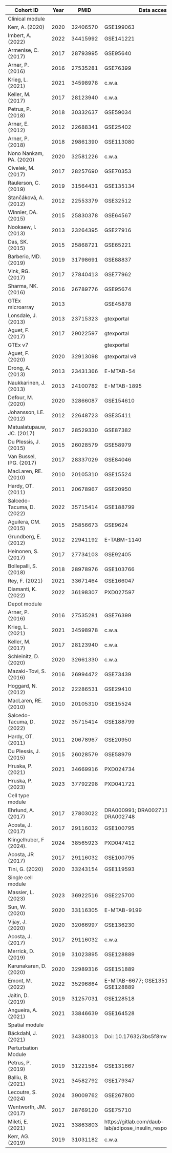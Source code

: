 | Cohort ID                      | Year  | PMID      | Data access                                                           |
|--------------------------------|-------|-----------|-----------------------------------------------------------------------|
| Clinical module                |       |           |                                                                       |
| Kerr, A\. \(2020\)             | 2020  | 32406570  | GSE199063                                                             |
| Imbert, A\. \(2022\)           | 2022  | 34415992  | GSE141221                                                             |
| Armenise, C\. \(2017\)         | 2017  | 28793995  | GSE95640                                                              |
| Arner, P\. \(2016\)            | 2016  | 27535281  | GSE76399                                                              |
| Krieg, L\. \(2021\)            | 2021  | 34598978  | c\.w\.a\.                                                             |
| Keller, M\. \(2017\)           | 2017  | 28123940  | c\.w\.a\.                                                             |
| Petrus, P\. \(2018\)           | 2018  | 30332637  | GSE59034                                                              |
| Arner, E\. \(2012\)            | 2012  | 22688341  | GSE25402                                                              |
| Arner, P\. \(2018\)            | 2018  | 29861390  | GSE113080                                                             |
| Nono Nankam, PA\. \(2020\)     | 2020  | 32581226  | c\.w\.a\.                                                             |
| Civelek, M\. \(2017\)          | 2017  | 28257690  | GSE70353                                                              |
| Raulerson, C\. \(2019\)        | 2019  | 31564431  | GSE135134                                                             |
| Stančáková, A\. \(2012\)       | 2012  | 22553379  | GSE32512                                                              |
| Winnier, DA\. \(2015\)         | 2015  | 25830378  | GSE64567                                                              |
| Nookaew, I\. \(2013\)          | 2013  | 23264395  | GSE27916                                                              |
| Das, SK\. \(2015\)             | 2015  | 25868721  | GSE65221                                                              |
| Barberio, MD\. \(2019\)        | 2019  | 31798691  | GSE88837                                                              |
| Vink, RG\. \(2017\)            | 2017  | 27840413  | GSE77962                                                              |
| Sharma, NK\. \(2016\)          | 2016  | 26789776  | GSE95674                                                              |
| GTEx microarray                | 2013  |           | GSE45878                                                              |
| Lonsdale, J\. \(2013\)         | 2013  | 23715323  | gtexportal                                                            |
| Aguet, F\. \(2017\)            | 2017  | 29022597  | gtexportal                                                            |
| GTEx v7                        |       |           | gtexportal                                                            |
| Aguet, F\. \(2020\)            | 2020  | 32913098  | gtexportal v8                                                         |
| Drong, A\. \(2013\)            | 2013  | 23431366  | E\-MTAB\-54                                                           |
| Naukkarinen, J\. \(2013\)      | 2013  | 24100782  | E\-MTAB\-1895                                                         |
| Defour, M\. \(2020\)           | 2020  | 32866087  | GSE154610                                                             |
| Johansson, LE\. \(2012\)       | 2012  | 22648723  | GSE35411                                                              |
| Matualatupauw, JC\. \(2017\)   | 2017  | 28529330  | GSE87382                                                              |
| Du Plessis, J\. \(2015\)       | 2015  | 26028579  | GSE58979                                                              |
| Van Bussel, IPG\. \(2017\)     | 2017  | 28337029  | GSE84046                                                              |
| MacLaren, RE\. \(2010\)        | 2010  | 20105310  | GSE15524                                                              |
| Hardy, OT\. \(2011\)           | 2011  | 20678967  | GSE20950                                                              |
| Salcedo\-Tacuma, D\. \(2022\)  | 2022  | 35715414  | GSE188799                                                             |
| Aguilera, CM\. \(2015\)        | 2015  | 25856673  | GSE9624                                                               |
| Grundberg, E\. \(2012\)        | 2012  | 22941192  | E\-TABM\-1140                                                         |
| Heinonen, S\. \(2017\)         | 2017  | 27734103  | GSE92405                                                              |
| Bollepalli, S\. \(2018\)       | 2018  | 28978976  | GSE103766                                                             |
| Rey, F\. \(2021\)              | 2021  | 33671464  | GSE166047                                                             |
| Diamanti, K\. \(2022\)         | 2022  | 36198307  | PXD027597                                                             |
| Depot module                   |       |           |                                                                       |
| Arner, P\. \(2016\)            | 2016  | 27535281  | GSE76399                                                              |
| Krieg, L\. \(2021\)            | 2021  | 34598978  | c\.w\.a\.                                                             |
| Keller, M\. \(2017\)           | 2017  | 28123940  | c\.w\.a\.                                                             |
| Schleinitz, D\. \(2020\)       | 2020  | 32661330  | c\.w\.a\.                                                             |
| Mazaki\-Tovi, S\. \(2016\)     | 2016  | 26994472  | GSE73439                                                              |
| Hoggard, N\. \(2012\)          | 2012  | 22286531  | GSE29410                                                              |
| MacLaren, RE\. \(2010\)        | 2010  | 20105310  | GSE15524                                                              |
| Salcedo\-Tacuma, D\. \(2022\)  | 2022  | 35715414  | GSE188799                                                             |
| Hardy, OT\. \(2011\)           | 2011  | 20678967  | GSE20950                                                              |
| Du Plessis, J\. \(2015\)       | 2015  | 26028579  | GSE58979                                                              |
| Hruska, P\. \(2021\)           | 2021  | 34669916  | PXD024734                                                             |
| Hruska, P\. \(2023\)           | 2023  | 37792298  | PXD041721                                                             |
| Cell type module               |       |           |                                                                       |
| Ehrlund, A\. \(2017\)          | 2017  | 27803022  | DRA000991; DRA002711; DRA002747; DRA002748                            |
| Acosta, J\. \(2017\)           | 2017  | 29116032  | GSE100795                                                             |
| Klingelhuber, F \(2024\)\.     | 2024  | 38565923  | PXD047412                                                             |
| Acosta, JR \(2017\)            | 2017  | 29116032  | GSE100795                                                             |
| Tini, G\. \(2020\)             | 2020  | 33243154  | GSE119593                                                             |
| Single cell module             |       |           |                                                                       |
| Massier, L\. \(2023\)          | 2023  | 36922516  | GSE225700                                                             |
| Sun, W\. \(2020\)              | 2020  | 33116305  | E\-MTAB\-9199                                                         |
| Vijay, J\. \(2020\)            | 2020  | 32066997  | GSE136230                                                             |
| Acosta, J\. \(2017\)           | 2017  | 29116032  | c\.w\.a\.                                                             |
| Merrick, D\. \(2019\)          | 2019  | 31023895  | GSE128889                                                             |
| Karunakaran, D\. \(2020\)      | 2020  | 32989316  | GSE151889                                                             |
| Emont, M\. \(2022\)            | 2022  | 35296864  | E\-MTAB\-6677; GSE135134; GSE128889                                   |
| Jaitin, D\. \(2019\)           | 2019  | 31257031  | GSE128518                                                             |
| Angueira, A\. \(2021\)         | 2021  | 33846639  | GSE164528                                                             |
| Spatial module                 |       |           |                                                                       |
| Bäckdahl, J\. \(2021\)         | 2021  | 34380013  | Doi: 10\.17632/3bs5f8mvbs\.1                                          |
| Perturbation Module            |       |           |                                                                       |
| Petrus, P\. \(2019\)           | 2019  | 31221584  | GSE131667                                                             |
| Balliu, B\. \(2021\)           | 2021  | 34582792  | GSE179347                                                             |
| Lecoutre, S\. \(2024\)         | 2024  | 39009762  | GSE267800                                                             |
| Wentworth, JM\. \(2017\)       | 2017  | 28769120  | GSE75710                                                              |
| Mileti, E\. \(2021\)           | 2021  | 33863803  | https://gitlab\.com/daub\-lab/adipose\_insulin\_response\_in\_humans  |
| Kerr, AG\. \(2019\)            | 2019  | 31031182  | c\.w\.a\.                                                             |
